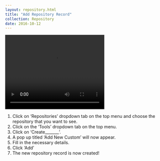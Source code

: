 ```yaml
---
layout: repository.html
title: "Add Repository Record"
collection: Repository
date: 2016-10-12
---
```


<video width="320" height="240" controls>
	<source src="/assets/video/How_to_Add_a_Repository_Record="video/mp4">
	Your browser does not support the video tag.
</video>

1.	Click on ‘Repositories’ dropdown tab on the top menu and choose the repository that you want to see.
2.	Click on the ‘Tools’ dropdown tab on the top menu.
3.	Click on ‘Create_______’.
4.	A pop up titled ‘Add New Custom’ will now appear.
5.	Fill in the necessary details.
6.	Click ‘Add’
7.	The new repository record is now created!
